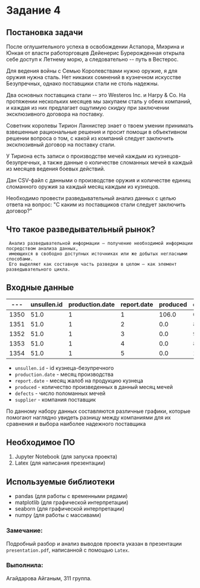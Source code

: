 Задание 4
=====================================
Постановка задачи
--------------------------
После оглушительного успеха в освобождении Астапора, Миэрина и Юнкая от власти работорговцев Дейенерис Бурерожденная открыла себе доступ к Летнему морю, а следовательно -- путь в Вестерос.

Для ведения войны с Семью Королевствами нужно оружие, я для оружия нужна сталь. Нет никаких сомнений в кузнечном искусстве Безупречных, однако поставщики стали не столь надежны.

Два основных поставщика стали -- это Westeros Inc. и Harpy & Co. На протяжении нескольких месяцев мы закупаем сталь у обеих компаний, и каждая из них предлагает ощутимую скидку при заключении эксклюзивного договора на поставку.

Советник королевы Тирион Ланнистер знает о твоем умении принимать взвешенные рациональные решения и просит помощи в объективном решении вопроса о том, с какой из компаний следует заключить эксклюзивный договор на поставку стали.

У Тириона есть записи о производстве мечей каждым из кузнецов-безупречных, а также данные о количестве сломанных мечей в каждый из месяцев ведения боевых действий.

Дан CSV-файл с данными о производстве оружия и количестве единиц сломанного оружия за каждый месяц каждым из кузнецов.

Необходимо провести разведывательный анализ данных с целью ответа на вопрос: "С каким из поставщиков стали следует заключить договор?"

Что такое разведывательный рынок?
----------------------------------
     Анализ разведывательной информации — получение необходимой информации посредством анализа данных,
     имеющихся в свободно доступных источниках или же добытых негласными способами.
     Его выделяют как составную часть разведки в целом — как элемент разведывательного цикла. 

Входные данные
--------------------------
   ---    | unsullen.id | production.date | report.date | produced | defects |	  supplier  |
--------- |-------------|-----------------|-------------|----------|---------|--------------|
  1350    |       51.0  |              1  |          1  |   106.0  |    0.0  | westeros.inc |
  1351    |       51.0  |              1  |          2  |     0.0  |    8.0  | westeros.inc |
  1352    |       51.0  |              1  |          3  |     0.0  |    9.0  | westeros.inc |
  1353    |       51.0  |              1  |          4  |     0.0  |    8.0  | westeros.inc |
  1354    |       51.0  |              1  |          5  |     0.0  |    12.0 | westeros.inc |
  
 
 * `unsullen.id` - id кузнеца-безупречного
 * `production.date` - месяц производства
 * `report.date` - месяц жалоб на продукцию кузнеца
 * `produced` - количество произведенных в данный месяц мечей
 * `defects` - число поломанных мечей
 * `supplier` - компания поставщик
 
По данному набору данных составляются различные графики, которые помогают наглядно увидеть разницу между компаниями для их сравнения и выбора наиболее надежного поставщика


Необходимое ПО
-------------------------------

 1.  Jupyter Notebook (для запуска проекта)
 2.  Latex (для написания презентации)
 
 Используемые библиотеки
 --------------------
* pandas (для работы с временными рядами)
* matplotlib (для графической интерпретации)
* seaborn (для графической интерпретации)
* numpy (для работы с массивами)

### Замечание:
Подробный разбор и анализ выводов проекта указан в презентации  `presentation.pdf`, написанной с помощью `Latex`.

### Выполнила:
Агайдарова Айганым, 311 группа.
